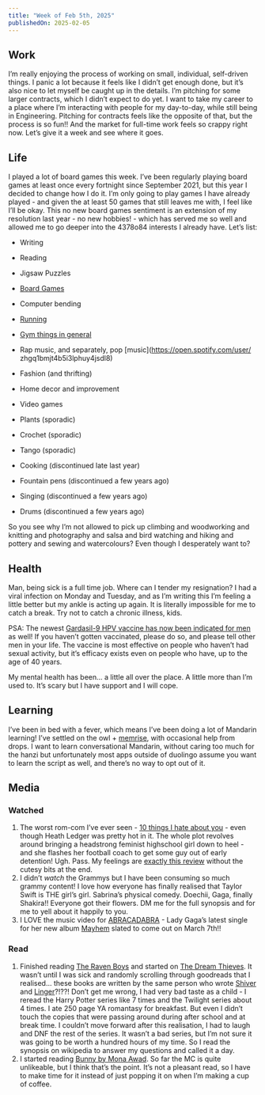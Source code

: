 ```yaml
---
title: "Week of Feb 5th, 2025"
publishedOn: 2025-02-05
---
```


## Work

I’m really enjoying the process of working on small, individual, self-driven things. I panic a lot because it feels like I didn’t get enough done, but it’s also nice to let myself be caught up in the details. I’m pitching for some larger contracts, which I didn’t expect to do yet. I want to take my career to a place where I’m interacting with people for my day-to-day, while still being in Engineering. Pitching for contracts feels like the opposite of that, but the process is so fun!! And the market for full-time work feels so crappy right now. Let’s give it a week and see where it goes.

## Life

I played a lot of board games this week. I’ve been regularly playing board games at least once every fortnight since September 2021, but this year I decided to change how I do it. I’m only going to play games I have already played - and given the at least 50 games that still leaves me with, I feel like I’ll be okay. This no new board games sentiment is an extension of my resolution last year - no new hobbies! - which has served me so well and allowed me to go deeper into the 4378o84 interests I already have. Let’s list:

- Writing

- Reading

- Jigsaw Puzzles

- [Board Games](https://boardgamegeek.com/user/tanvibhakta)

- Computer bending

- [Running](https://www.strava.com/athletes/25146186)

- [Gym things in general](https://hevy.com/user/tanvibhakta)

- Rap music, and separately, pop [music](https://open.spotify.com/user/
  zhgq1bmjt4b5i3lphuy4jsdl8)

- Fashion (and thrifting)

- Home decor and improvement

- Video games

- Plants (sporadic)

- Crochet (sporadic)

- Tango (sporadic)

- Cooking (discontinued late last year)

- Fountain pens (discontinued a few years ago)

- Singing (discontinued a few years ago)

- Drums (discontinued a few years ago)

So you see why I’m not allowed to pick up climbing and woodworking and knitting and photography and salsa and bird watching and hiking and pottery and sewing and watercolours? Even though I desperately want to?

## Health

Man, being sick is a full time job. Where can I tender my resignation? I had a viral infection on Monday and Tuesday, and as I’m writing this I’m feeling a little better but my ankle is acting up again. It is literally impossible for me to catch a break. Try not to catch a chronic illness, kids.

PSA: The newest [Gardasil-9 HPV vaccine has now been indicated for men](https://pmc.ncbi.nlm.nih.gov/articles/PMC11440547/) as well! If you haven’t gotten vaccinated, please do so, and please tell other men in your life. The vaccine is most effective on people who haven’t had sexual activity, but it’s efficacy exists even on people who have, up to the age of 40 years.

My mental health has been... a little all over the place. A little more than I’m used to. It’s scary but I have support and I will cope.

## Learning

I’ve been in bed with a fever, which means I’ve been doing a lot of Mandarin learning! I’ve settled on the owl + [memrise](https://www.memrise.com/en/learn-chinese), with occasional help from drops. I want to learn conversational Mandarin, without caring too much for the hanzi but unfortunately most apps outside of duolingo assume you want to learn the script as well, and there’s no way to opt out of it.

## Media

### Watched

1. The worst rom-com I’ve ever seen - [10 things I hate about you](https://letterboxd.com/film/10-things-i-hate-about-you/) - even though Heath Ledger was pretty hot in it. The whole plot revolves around bringing a headstrong feminist highschool girl down to heel - and she flashes her football coach to get some guy out of early detention! Ugh. Pass. My feelings are [exactly this review](https://boxd.it/1KMO8R) without the cutesy bits at the end.
2. I didn’t _watch_ the Grammys but I have been consuming so much grammy content! I love how everyone has finally realised that Taylor Swift is THE girl’s girl. Sabrina’s physical comedy. Doechii, Gaga, finally Shakira!! Everyone got their flowers. DM me for the full synopsis and for me to yell about it happily to you.
3. I LOVE the music video for [ABRACADABRA](https://youtu.be/vBynw9Isr28?si=Rz08lV_7eLy_t7sH) - Lady Gaga’s latest single for her new album [Mayhem](https://open.spotify.com/prerelease/07ir2eqNUQDeM0r13OVHJy?si=b88daaefff894d18) slated to come out on March 7th!!

### Read

1. Finished reading [The Raven Boys](https://www.goodreads.com/review/show/7247491479) and started on [The Dream Thieves](https://www.goodreads.com/book/show/17347389-the-dream-thieves). It wasn’t until I was sick and randomly scrolling through goodreads that I realised... these books are written by the same person who wrote [Shiver](https://www.goodreads.com/book/show/6068551-shiver) and [Linger](https://www.goodreads.com/book/show/6654313-linger)?!??! Don’t get me wrong, I had very bad taste as a child - I reread the Harry Potter series like 7 times and the Twilight series about 4 times. I ate 250 page YA romantasy for breakfast. But even I didn’t touch the copies that were passing around during after school and at break time. I couldn’t move forward after this realisation, I had to laugh and DNF the rest of the series. It wasn’t a bad series, but I’m not sure it was going to be worth a hundred hours of my time. So I read the synopsis on wikipedia to answer my questions and called it a day.
2. I started reading [Bunny by Mona Awad](https://www.goodreads.com/book/show/53285047-bunny). So far the MC is quite unlikeable, but I think that’s the point. It’s not a pleasant read, so I have to make time for it instead of just popping it on when I’m making a cup of coffee.
